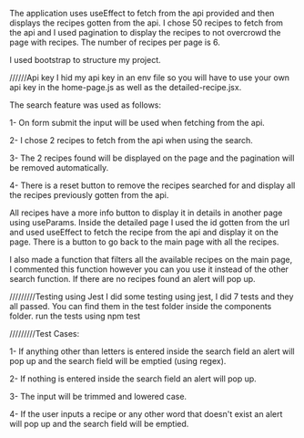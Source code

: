 The application uses useEffect to fetch from the api provided and then displays the recipes gotten from the api.
I chose 50 recipes to fetch from the api and I used pagination to display the recipes to not overcrowd the page with recipes.
The number of recipes per page is 6.

I used bootstrap to structure my project.

//////Api key
I hid my api key in an env file so you will have to use your own api key in the home-page.js as well as the detailed-recipe.jsx.

The search feature was used as follows:

1- On form submit the input will be used when fetching from the api.

2- I chose 2 recipes to fetch from the api when using the search.

3- The 2 recipes found will be displayed on the page and the pagination will be removed automatically.

4- There is a reset button to remove the recipes searched for and display all the recipes previously gotten from the api.

All recipes have a more info button to display it in details in another page using useParams.
Inside the detailed page I used the id gotten from the url and used useEffect to fetch the recipe from the api and display it on the page.
There is a button to go back to the main page with all the recipes.

I also made a function that filters all the available recipes on the main page, I commented this function however you can you use it instead of the other search function. If there are no recipes found an alert will pop up.



/////////Testing using Jest
I did some testing using jest, I did 7 tests and they all passed.
You can find them in the test folder inside the components folder.
run the tests using npm test



/////////Test Cases:

1- If anything other than letters is entered inside the search field an alert will pop up and the search field will be emptied (using regex).

2- If nothing is entered inside the search field an alert will pop up.

3- The input will be trimmed and lowered case.

4- If the user inputs a recipe or any other word that doesn't exist an alert will pop up and the search field will be emptied.  

